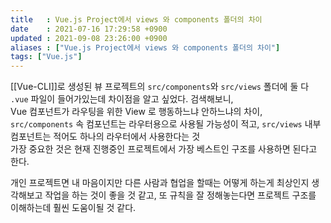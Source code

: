 ```yaml
---
title   : Vue.js Project에서 views 와 components 폴더의 차이  
date    : 2021-07-16 17:29:58 +0900
updated : 2021-09-08 23:26:00 +0900
aliases : ["Vue.js Project에서 views 와 components 폴더의 차이"] 
tags: ["Vue.js"]
---
```

[[Vue-CLI]]로 생성된 뷰 프로젝트의 `src/components`와 `src/views` 폴더에 둘 다 `.vue` 파일이 들어가있는데 차이점을 알고 싶었다. 검색해보니,  
Vue 컴포넌트가 라우팅을 위한 View 로 행동하느냐 안하느냐의 차이, `src/components` 속 컴포넌트는 라우터용으로 사용될 가능성이 적고, `src/views` 내부 컴포넌트는 적어도 하나의 라우터에서 사용한다는 것  
가장 중요한 것은 현재 진행중인 프로젝트에서 가장 베스트인 구조를 사용하면 된다고 한다.  

개인 프로젝트면 내 마음이지만 다른 사람과 협업을 할때는 어떻게 하는게 최상인지 생각해보고 작업을 하는 것이 좋을 것 같고, 또 규칙을 잘 정해놓는다면 프로젝트 구조를 이해하는데 훨씬 도움이될 것 같다.  
